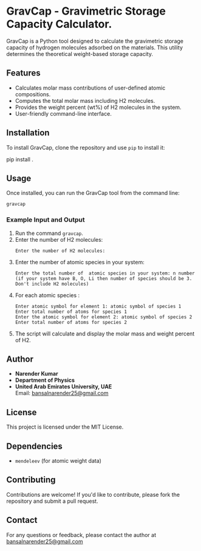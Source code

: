 # GravCap - Gravimetric Storage Capacity Calculator.

GravCap is a Python tool designed to calculate the gravimetric storage capacity of hydrogen molecules adsorbed on the materials. This utility determines the theoretical weight-based storage capacity.

## Features
- Calculates molar mass contributions of user-defined atomic compositions.
- Computes the total molar mass including H2 molecules.
- Provides the weight percent (wt%) of H2 molecules in the system.
- User-friendly command-line interface.

## Installation
To install GravCap, clone the repository and use `pip` to install it:

pip install .


## Usage
Once installed, you can run the GravCap tool from the command line:

```bash
gravcap
```

### Example Input and Output
1. Run the command `gravcap`.
2. Enter the number of H2 molecules:
   ```
   Enter the number of H2 molecules: 
   ```
3. Enter the number of atomic species in your system:
   ```
   Enter the total number of  atomic species in your system: n number (if your system have B, O, Li then number of species should be 3. Don't include H2 molecules)
   ```
4. For each atomic species :
   ```
   Enter atomic symbol for element 1: atomic symbol of species 1
   Enter total number of atoms for species 1
   Enter the atomic symbol for element 2: atomic symbol of species 2
   Enter total number of atoms for species 2
   ```
5. The script will calculate and display the molar mass and weight percent of H2.

## Author
- **Narender Kumar**
- **Department of Physics**
- **United Arab Emirates University, UAE**  
  Email: bansalnarender25@gmail.com

## License
This project is licensed under the MIT License.

## Dependencies
- `mendeleev` (for atomic weight data)

## Contributing
Contributions are welcome! If you'd like to contribute, please fork the repository and submit a pull request.

## Contact
For any questions or feedback, please contact the author at bansalnarender25@gmail.com

